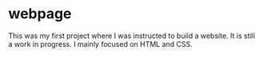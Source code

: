 # webpage
This was my first project where I was instructed to build a website. It is still a work in progress.
I mainly focused on HTML and CSS.
